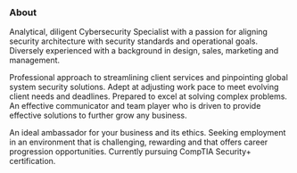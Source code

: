 ### About

Analytical, diligent Cybersecurity Specialist with a passion for aligning security architecture with security standards and operational goals. Diversely experienced with a background in design, sales, marketing and management. 

Professional approach to streamlining client services and pinpointing global system security solutions. Adept at adjusting work pace to meet evolving client needs and deadlines. Prepared to excel at solving complex problems. An effective communicator and team player who is driven to provide effective solutions to further grow any business. 

An ideal ambassador for your business and its ethics. Seeking employment in an environment that is challenging, rewarding and that offers career progression opportunities. Currently pursuing CompTIA Security+ certification.

<!---
gomessjanet/gomessjanet is a ✨ special ✨ repository because its `README.md` (this file) appears on your GitHub profile.
You can click the Preview link to take a look at your changes.
--->

